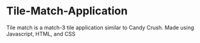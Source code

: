 # Tile-Match-Application
Tile match is a match-3 tile application similar to Candy Crush. Made using Javascript, HTML, and CSS
